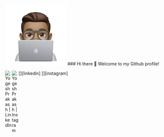 
<img src = "/resources/Image.png" height ="200" width ="200" img align ="centre">
### Hi there 👋 Welcome to my Github profile!

[<img align="left" alt="Yogesh Prakash | LinkedIn" width="22px" src="https://cdn.jsdelivr.net/npm/simple-icons@v3/icons/linkedin.svg" />][linkedin]
[<img align="left" alt="Yogesh Prakash | Instagram" width="22px" src="https://cdn.jsdelivr.net/npm/simple-icons@v3/icons/instagram.svg" />][instagram]


